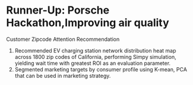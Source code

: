 # Runner-Up: Porsche Hackathon,Improving air quality
Customer Zipcode Attention Recommendation
1) Recommended EV charging station network distribution heat map across 1800 zip codes of California, performing Simpy simulation, yielding wait time with greatest ROI as an evaluation parameter.
2) Segmented marketing targets by consumer profile using K-mean, PCA that can be used in marketing strategy.
